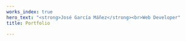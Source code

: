 ```yaml
---
works_index: true
hero_text: "<strong>José García Máñez</strong><br>Web Developer"
title: Portfolio

---
```

<Hero :text="$page.frontmatter.hero_text" />
<WorksList />